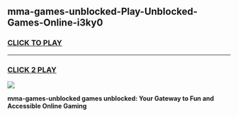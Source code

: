 
## mma-games-unblocked-Play-Unblocked-Games-Online-i3ky0
<h3>
<a href="https://premium76.site?title=mma-games-unblocked&ref=24A">CLICK TO PLAY</a></h3>
<hr>

<h3>
<a href="https://premium76.site?title=mma-games-unblocked&ref=24A">CLICK 2 PLAY</a>
  
</h3>

<a href="https://premium76.site?title=mma-games-unblocked&ref=24A"><img src="https://clearcache.store/games.png"></a>


**mma-games-unblocked games unblocked: Your Gateway to Fun and Accessible Online Gaming**
